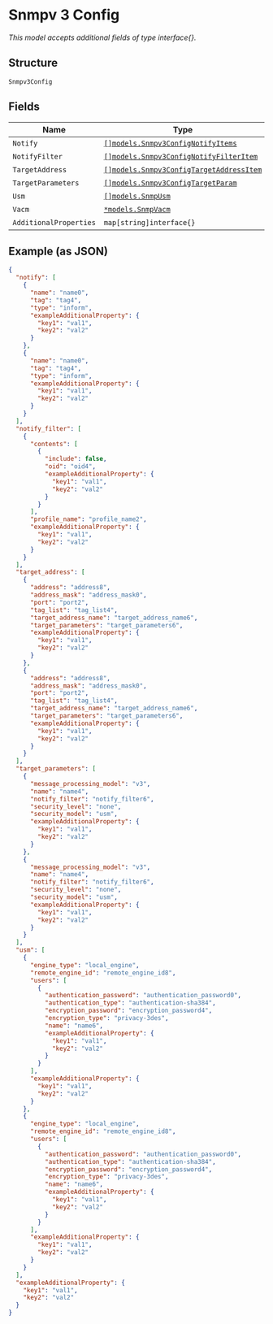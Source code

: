 
# Snmpv 3 Config

*This model accepts additional fields of type interface{}.*

## Structure

`Snmpv3Config`

## Fields

| Name | Type | Tags | Description |
|  --- | --- | --- | --- |
| `Notify` | [`[]models.Snmpv3ConfigNotifyItems`](../../doc/models/snmpv-3-config-notify-items.md) | Optional | - |
| `NotifyFilter` | [`[]models.Snmpv3ConfigNotifyFilterItem`](../../doc/models/snmpv-3-config-notify-filter-item.md) | Optional | - |
| `TargetAddress` | [`[]models.Snmpv3ConfigTargetAddressItem`](../../doc/models/snmpv-3-config-target-address-item.md) | Optional | - |
| `TargetParameters` | [`[]models.Snmpv3ConfigTargetParam`](../../doc/models/snmpv-3-config-target-param.md) | Optional | - |
| `Usm` | [`[]models.SnmpUsm`](../../doc/models/snmp-usm.md) | Optional | - |
| `Vacm` | [`*models.SnmpVacm`](../../doc/models/snmp-vacm.md) | Optional | - |
| `AdditionalProperties` | `map[string]interface{}` | Optional | - |

## Example (as JSON)

```json
{
  "notify": [
    {
      "name": "name0",
      "tag": "tag4",
      "type": "inform",
      "exampleAdditionalProperty": {
        "key1": "val1",
        "key2": "val2"
      }
    },
    {
      "name": "name0",
      "tag": "tag4",
      "type": "inform",
      "exampleAdditionalProperty": {
        "key1": "val1",
        "key2": "val2"
      }
    }
  ],
  "notify_filter": [
    {
      "contents": [
        {
          "include": false,
          "oid": "oid4",
          "exampleAdditionalProperty": {
            "key1": "val1",
            "key2": "val2"
          }
        }
      ],
      "profile_name": "profile_name2",
      "exampleAdditionalProperty": {
        "key1": "val1",
        "key2": "val2"
      }
    }
  ],
  "target_address": [
    {
      "address": "address8",
      "address_mask": "address_mask0",
      "port": "port2",
      "tag_list": "tag_list4",
      "target_address_name": "target_address_name6",
      "target_parameters": "target_parameters6",
      "exampleAdditionalProperty": {
        "key1": "val1",
        "key2": "val2"
      }
    },
    {
      "address": "address8",
      "address_mask": "address_mask0",
      "port": "port2",
      "tag_list": "tag_list4",
      "target_address_name": "target_address_name6",
      "target_parameters": "target_parameters6",
      "exampleAdditionalProperty": {
        "key1": "val1",
        "key2": "val2"
      }
    }
  ],
  "target_parameters": [
    {
      "message_processing_model": "v3",
      "name": "name4",
      "notify_filter": "notify_filter6",
      "security_level": "none",
      "security_model": "usm",
      "exampleAdditionalProperty": {
        "key1": "val1",
        "key2": "val2"
      }
    },
    {
      "message_processing_model": "v3",
      "name": "name4",
      "notify_filter": "notify_filter6",
      "security_level": "none",
      "security_model": "usm",
      "exampleAdditionalProperty": {
        "key1": "val1",
        "key2": "val2"
      }
    }
  ],
  "usm": [
    {
      "engine_type": "local_engine",
      "remote_engine_id": "remote_engine_id8",
      "users": [
        {
          "authentication_password": "authentication_password0",
          "authentication_type": "authentication-sha384",
          "encryption_password": "encryption_password4",
          "encryption_type": "privacy-3des",
          "name": "name6",
          "exampleAdditionalProperty": {
            "key1": "val1",
            "key2": "val2"
          }
        }
      ],
      "exampleAdditionalProperty": {
        "key1": "val1",
        "key2": "val2"
      }
    },
    {
      "engine_type": "local_engine",
      "remote_engine_id": "remote_engine_id8",
      "users": [
        {
          "authentication_password": "authentication_password0",
          "authentication_type": "authentication-sha384",
          "encryption_password": "encryption_password4",
          "encryption_type": "privacy-3des",
          "name": "name6",
          "exampleAdditionalProperty": {
            "key1": "val1",
            "key2": "val2"
          }
        }
      ],
      "exampleAdditionalProperty": {
        "key1": "val1",
        "key2": "val2"
      }
    }
  ],
  "exampleAdditionalProperty": {
    "key1": "val1",
    "key2": "val2"
  }
}
```

